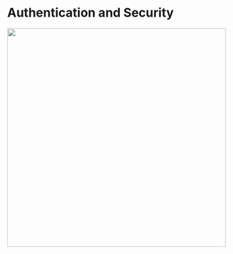 # Authentication and Security

<div style="width:100%;height:0;padding-bottom:100%;position:relative;"><img src="https://giphy.com/embed/l1J9y2cl8WMlgvpSw" width="100%" height="100%" style="position:absolute"></div>
